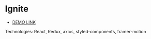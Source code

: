 # Ignite

- [DEMO LINK](https://grygoriy-shytikov.github.io/ignite/)

Technologies: React, Redux, axios, styled-components, framer-motion